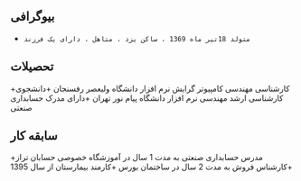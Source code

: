 ###
بیوگرافی
---
+     متولد 18تیر ماه 1369 ، ساکن یزد ، متاهل ، دارای یک فرزند 
###
تحصیلات
---
+کارشناسی مهندسی کامپیوتر گرایش نرم افزار دانشگاه ولیعصر رفسنجان
+دانشجوی کارشناسی ارشد مهندسی نرم افزار دانشگاه پیام نور تهران
+دارای مدرک حسابداری صنعتی 
###
سابقه کار
---
+مدرس حسابداری صنعتی به مدت 1 سال در آموزشگاه خصوصی حسابان تراز
+کارشناس فروش به مدت 2 سال در ساختمان بورس
+کارمند بیمارستان از سال 1395

